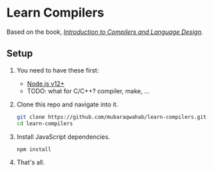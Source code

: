 # Learn Compilers

Based on the book, [_Introduction to Compilers and Language Design_](http://compilerbook.org).

## Setup

1. You need to have these first:

   - [Node.js v12+](https://nodejs.org/en/)
   - TODO: what for C/C++? compiler, make, ...

2. Clone this repo and navigate into it.

   ```sh
   git clone https://github.com/mubaraqwahab/learn-compilers.git
   cd learn-compilers
   ```

3. Install JavaScript dependencies.

   ```sh
   npm install
   ```

4. That's all.
